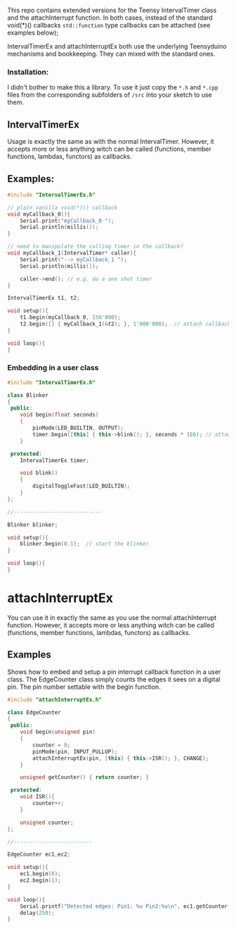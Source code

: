 This repo contains extended versions for the Teensy IntervalTimer class and the attachInterrupt function. In both cases, instead of the standard void(*)() callbacks `std::function` type callbacks can be attached (see examples below);

IntervalTimerEx and attachInterruptEx both use the underlying Teensyduino mechanisms and bookkeeping. They can mixed with the standard ones.

### Installation:
I didn't bother to make this a library. To use it just copy the `*.h` and  `*.cpp` files from the corresponding  subfolders of `/src` into your sketch to use them.

## IntervalTimerEx

Usage is exactly the same as with the normal IntervalTimer. However, it accepts more or less anything witch can be called (functions, member functions, lambdas, functors) as callbacks.

## Examples:
```c++
#include "IntervalTimerEx.h"

// plain vanilla void(*)() callback
void myCallback_0(){
    Serial.print("myCallback_0 ");
    Serial.println(millis());
}

// need to manipulate the calling timer in the callback?
void myCallback_1(IntervalTimer* caller){
    Serial.print("--> myCallback_1 ");
    Serial.println(millis());

    caller->end(); // e.g. do a one shot timer
}

IntervalTimerEx t1, t2;

void setup(){
    t1.begin(myCallback_0, 150'000);
    t2.begin([] { myCallback_1(&t2); }, 1'000'000);  // attach callback using a lambda
}

void loop(){
}
```

### Embedding in a user class

```c++
#include "IntervalTimerEx.h"

class Blinker
{
 public:
    void begin(float seconds)
    {
        pinMode(LED_BUILTIN, OUTPUT);
        timer.begin([this] { this->blink(); }, seconds * 1E6); // attach member function
    }

 protected:
    IntervalTimerEx timer;

    void blink()
    {
        digitalToggleFast(LED_BUILTIN);
    }
};

//----------------------------

Blinker blinker;

void setup(){
    blinker.begin(0.1);  // start the blinker
}

void loop(){
}
```

# attachInterruptEx

You can use it in exactly the same as you use the normal attachInterrupt function. However, it accepts more or less anything witch can be called (functions, member functions, lambdas, functors) as callbacks.

## Examples

Shows how to embed and setup a pin interrupt callback function in a user class. The EdgeCounter class simply counts the edges it sees on a digital pin.  The pin number settable with the begin function.

```c++
#include "attachInterruptEx.h"

class EdgeCounter
{
 public:
    void begin(unsigned pin)
    {
        counter = 0;
        pinMode(pin, INPUT_PULLUP);
        attachInterruptEx(pin, [this] { this->ISR(); }, CHANGE);
    }

    unsigned getCounter() { return counter; }

 protected:
    void ISR(){
        counter++;
    }

    unsigned counter;
};

//-------------------------

EdgeCounter ec1,ec2;

void setup(){
    ec1.begin(0);
    ec2.begin(1);
}

void loop(){
    Serial.printf("Detected edges: Pin1: %u Pin2:%u\n", ec1.getCounter(), ec2.getCounter());
    delay(250);
}

```